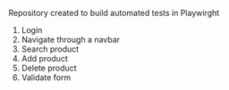 Repository created to build automated tests in Playwirght

1. Login
2. Navigate through a navbar
3. Search product
5. Add product
6. Delete product
7. Validate form
   
